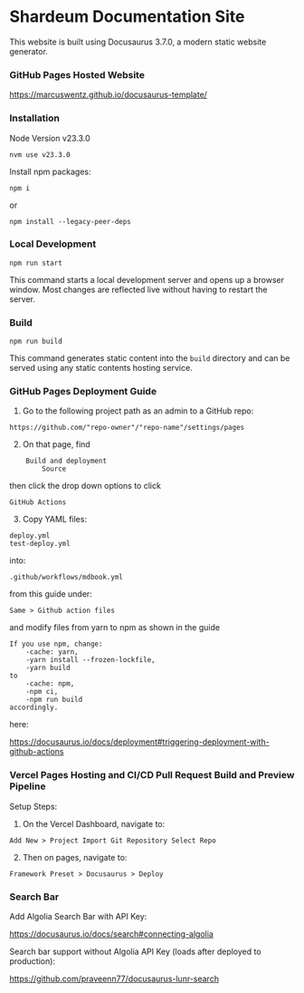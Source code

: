 # Shardeum Documentation Site

This website is built using Docusaurus 3.7.0, a modern static website generator.

### GitHub Pages Hosted Website

https://marcuswentz.github.io/docusaurus-template/

### Installation

Node Version v23.3.0
```
nvm use v23.3.0
```
Install npm packages:
```
npm i
```
or
```
npm install --legacy-peer-deps
```

### Local Development

```
npm run start
```

This command starts a local development server and opens up a browser window. Most changes are reflected live without having to restart the server.

### Build

```
npm run build
```

This command generates static content into the `build` directory and can be served using any static contents hosting service.

### GitHub Pages Deployment Guide

1. Go to the following project path as an admin to a GitHub repo:

`https://github.com/"repo-owner"/"repo-name"/settings/pages`

2. On that page, find

```
    Build and deployment
        Source
```

then click the drop down options to click 

`GitHub Actions`

3. Copy YAML files:

```
deploy.yml
test-deploy.yml
```

into:

`.github/workflows/mdbook.yml`

from this guide under:

`Same > Github action files`

and modify files from yarn to npm as shown in the guide

```
If you use npm, change:
    -cache: yarn, 
    -yarn install --frozen-lockfile, 
    -yarn build 
to 
    -cache: npm, 
    -npm ci, 
    -npm run build 
accordingly.
```

here:

https://docusaurus.io/docs/deployment#triggering-deployment-with-github-actions

### Vercel Pages Hosting and CI/CD Pull Request Build and Preview Pipeline

Setup Steps:

1. On the Vercel Dashboard, navigate to:
```
Add New > Project Import Git Repository Select Repo
```
2. Then on pages, navigate to:
```
Framework Preset > Docusaurus > Deploy
```

### Search Bar

Add Algolia Search Bar with API Key:

https://docusaurus.io/docs/search#connecting-algolia

Search bar support without Algolia API Key (loads after deployed to production):

https://github.com/praveenn77/docusaurus-lunr-search

